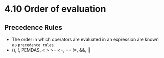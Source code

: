 # 4.10 Order of evaluation

## Precedence Rules
* The order in which operators are evaluated in an expression are known as `precedence rules.`
* (), !, PEMDAS, < > >= <=, == !=, &&, ||
